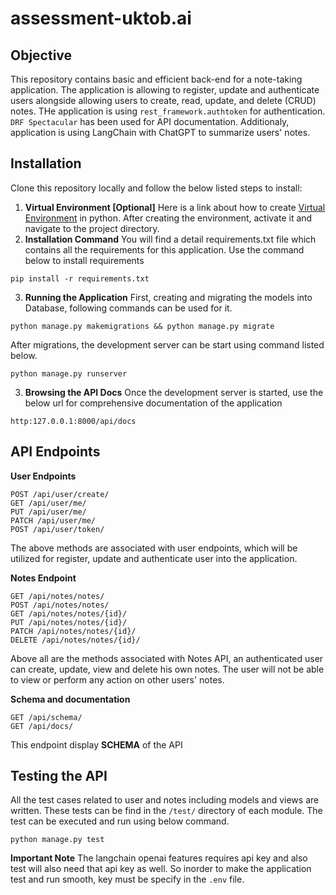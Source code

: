 # assessment-uktob.ai

## Objective
This repository contains basic and efficient back-end for a note-taking application. The application is allowing to register, update and authenticate users alongside allowing users to create, read, update, and delete (CRUD) notes. THe application is using `rest_framework.authtoken` for authentication. `DRF Spectacular` has been used for API documentation.
Additionaly, application is using LangChain with ChatGPT to summarize users' notes.


## Installation
Clone this repository locally and follow the below listed steps to install:
1. **Virtual Environment [Optional]**
   Here is a link about how to create [Virtual Environment](https://docs.python.org/3/library/venv.html) in python. After creating the environment, activate it and navigate to the project directory. 
2. **Installation Command**
   You will find a detail requirements.txt file which contains all the requirements for this application. Use the command below to install requirements
```
pip install -r requirements.txt
```
3. **Running the Application**
   First, creating and migrating the models into Database, following commands can be used for it.

```
python manage.py makemigrations && python manage.py migrate
```
After migrations, the development server can be start using command listed below.
```
python manage.py runserver
```
3. **Browsing the API Docs**
Once the development server is started, use the below url for comprehensive documentation of the application
```
http:127.0.0.1:8000/api/docs
```


## API Endpoints
**User Endpoints**
```
POST /api/user/create/
GET /api/user/me/
PUT /api/user/me/
PATCH /api/user/me/
POST /api/user/token/
```
The above methods are associated with user endpoints, which will be utilized for register, update and authenticate user into the application.

**Notes Endpoint**
```
GET /api/notes/notes/
POST /api/notes/notes/
GET /api/notes/notes/{id}/
PUT /api/notes/notes/{id}/
PATCH /api/notes/notes/{id}/
DELETE /api/notes/notes/{id}/
```
Above all are the methods associated with Notes API, an authenticated user can create, update, view and delete his own notes. The user will not be able to view or perform any action on other users' notes.

**Schema and documentation**
```
GET /api/schema/
GET /api/docs/
```
This endpoint display **SCHEMA** of the API

## Testing the API
All the test cases related to user and notes including models and views are written. These tests can be find in the `/test/` directory of each module. The test can be executed and run using below command.
```
python manage.py test
```
**Important Note**
The langchain openai features requires api key and also test will also need that api key as well. So inorder to make the application test and run smooth, key must be specify in the `.env` file.
